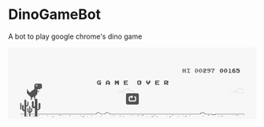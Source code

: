 # DinoGameBot
A bot to play google chrome's dino game

![alt text](https://github.com/shivamsansare/DinoGameBot/blob/master/screenshots/score.PNG)
